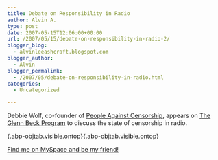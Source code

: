 ```yaml
---
title: Debate on Responsibility in Radio
author: Alvin A.
type: post
date: 2007-05-15T12:06:00+00:00
url: /2007/05/15/debate-on-responsibility-in-radio-2/
blogger_blog:
  - alvinleeashcraft.blogspot.com
blogger_author:
  - Alvin
blogger_permalink:
  - /2007/05/debate-on-responsibility-in-radio.html
categories:
  - Uncategorized

---
```

Debbie Wolf, co-founder of [People Against Censorship][1], appears on [The Glenn Beck Program][2] to discuss the state of censorship in radio.

[][3]{.abp-objtab.visible.ontop}[][3]{.abp-objtab.visible.ontop}



<div class="blogger-post-footer">
  <a href="http://www.myspace.com/alvinashcraft">Find me on MySpace and be my friend!</a></p>
</div>

 [1]: http://www.peopleagainstcensorship.com/
 [2]: http://www.glennbeck.com/
 [3]: http://www.youtube.com/v/SuzdaFajByg "Click here to block this object with Adblock Plus"